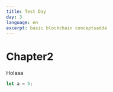 ```yaml
---
title: Test Day
day: 3
language: en
excerpt: basic blockchain conceptsadda
---
```


# Chapter2

Holaaa

```js
let a = 5;
```

